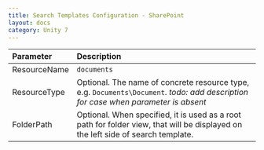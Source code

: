 ```yaml
---
title: Search Templates Configuration - SharePoint
layout: docs
category: Unity 7
---
```

| Parameter   | Description |
|:------------|:------------|
|ResourceName |`documents`|
|ResourceType |Optional. The name of concrete resource type, e.g. `Documents\Document`. *todo: add description for case when parameter is absent*|
|FolderPath   |Optional. When specified, it is used as a root path for folder view, that will be displayed on the left side of search template.|
